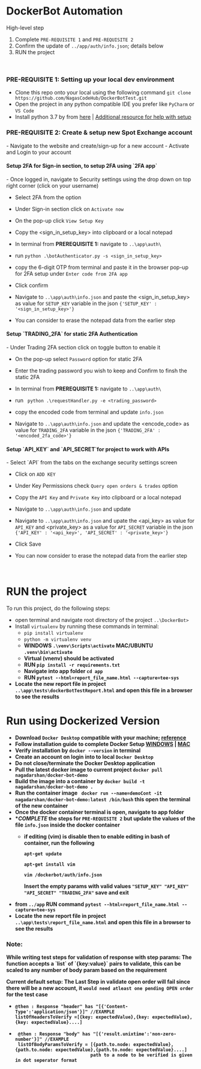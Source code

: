 # DockerBot Automation
High-level step
  1. Complete `PRE-REQUISITE 1` and `PRE-REQUISITE 2`
  2. Confirm the update of `../app/auth/info.json`; details below
  3. RUN the project

<br>
<h3><b>PRE-REQUISITE 1: </b>Setting up your <b>local dev</b> environment</h3>

- Clone this repo onto your local using the following command
  `git clone https://github.com/NagasCodeHub/DockerBotTest.git`
- Open the project in any python compatible IDE you prefer like `PyCharm` or `VS Code`
- Install python 3.7 by from [here](https://www.python.org/downloads/) | [Additional resource for help with setup](https://phoenixnap.com/kb/how-to-install-python-3-windows) 


<h3><b>PRE-REQUISITE 2: </b>Create & setup new Spot Exchange account</h3>
- Navigate to the website and create/sign-up for a new account
- Activate and Login to your account
<br>


<h4>Setup 2FA for Sign-in section, to setup 2FA using `2FA app` </h4>
  - Once logged in, navigate to Security settings using the drop down on top right corner (click on your username)
  
  - Select 2FA from the option
   
  - Under Sign-in section click on `Activate now`
   
  - On the pop-up click `View Setup Key`
   
  - Copy the <sign_in_setup_key> into clipboard or a local notepad
   
  - In terminal from <b>PREREQUISITE 1:</b> navigate to `..\app\auth\`
   
  - run `python .\botAuthenticator.py -s <sign_in_setup_key>`
   
  - copy the 6-digit OTP from terminal and paste it in the browser pop-up for 2FA setup under `Enter code from 2FA app`
   
  - Click confirm
  
  - Navigate to `..\app\auth\info.json` and paste the <sign_in_setup_key> as value for `SETUP_KEY` variable in the json `{'SETUP_KEY' : '<sign_in_setup_key>'}`
    
  - You can consider to erase the notepad data from the earlier step


<h4>Setup `TRADING_2FA` for static 2FA Authentication</h4>
  - Under Trading 2FA section click on toggle button to enable it
  
  - On the pop-up select `Password` option for static 2FA
  
  - Enter the trading password you wish to keep and Confirm to finsh the static 2FA
  
  - In terminal from <b>PREREQUISITE 1:</b> navigate to `..\app\auth\`
  
  - run ` python .\requestHandler.py -e <trading_password>`
  
  - copy the encoded code from terminal and update `info.json`
  
  - Navigate to `..\app\auth\info.json` and update the <encode_code> as value for `TRADING_2FA` variable in the json `{'TRADING_2FA' : '<encoded_2fa_code>'}`


<h4>Setup `API_KEY` and `API_SECRET`for project to work with APIs</h4>
  - Select `API` from the tabs on the exchange security settings screen
  
  - Click on `ADD KEY`
  
  - Under Key Permissions check `Query open orders & trades` option
  
  - Copy the `API Key` and `Private Key` into clipboard or a local notepad
  
  - Navigate to `..\app\auth\info.json` and update
  
  - Navigate to `..\app\auth\info.json` and upate the <api_key> as value for `API_KEY` and <private_key> as a value for `API_SECRET` variable in the json `{'API_KEY' : '<api_key>', 'API_SECRET' : '<private_key>'}`
  
  - Click Save
  
  - You can now consider to erase the notepad data from the earlier step

<br>

# RUN the project
To run this project, do the following steps:
- open terminal and navigate root directory of the project `..\DockerBot>`
- Install `virtualenv` by running these commands in terminal:
   * `pip install virtualenv`
   * `python -m virtualenv venv`
   * <b>WINDOWS `.\venv\Scripts\activate`  MAC/UBUNTU `.venv\bin\activate`
   * Virtual (vnenv) should be activated
   * RUN `pip install -r requirements.txt`
   * Navigate into app folder `cd app`
   * RUN `pytest --html=report_file_name.html --capture=tee-sys`
- Locate the new report file in project `..\app\tests\dockerBotTestReport.html` and open this file in a browser to see the results

# Run using Dockerized Version
- Download `Docker Desktop` compatible with your machine; [reference](https://www.docker.com/get-started/)
- Follow installation guide to complete Docker Setup [WINDOWS](https://docs.docker.com/desktop/install/windows-install/) | [MAC](https://docs.docker.com/desktop/install/mac-install/)
- Verify installation by `docker --version` in terminal
- Create an account on login into to local `Docker Desktop`
- Do not close/terminate the Docker Desktop application
- Pull the latest docker image to current project `docker pull nagadarshan/docker-bot-demo`
- Build the image into a container by `docker build -t nagadarshan/docker-bot-demo .`
- Run the container image ` docker run --name=demoCont -it nagadarshan/docker-bot-demo:latest /bin/bash` this open the terminal of the new container
- Once the docker container terminal is open, navigate to app folder
- ****COMPLETE*** the steps for `PRE-REQUISITE 2` but update the values of the file `info.json` inside the docker container
  - if editing (vim) is disable then to enable editing in bash of container, run the following
    
    `apt-get update`
  
    `apt-get install vim`
  
    `vim /dockerbot/auth/info.json`
    
    Insert the empty params with valid values `"SETUP_KEY" "API_KEY" "API_SECRET" "TRADING_2FA"` save and exit
- from `../app` RUN command `pytest --html=report_file_name.html --capture=tee-sys`
- Locate the new report file in project `..\app\tests\report_file_name.html` and open this file in a browser to see the results


<h3>Note:</h3>
While writing test steps for validation of response with step params:
The function accepts a `list` of `{key:value}` pairs to validate,
this can be scaled to any number of body param based on the requirement

Current default setup: The Last Step in validate open order will fail since there will be a new account, it `would need atleast one pending OPEN order` for the test case
<br>

-     @then : Response "header" has "[{'Content-Type':'application/json'}]" //EXAMPLE
      listOfHeadersToVerify =[{key: expectedValue},{key: expectedValue},{key: expectedValue}....]
      
-      @then : Response "body" has "[{'result.unixtime':'non-zero-number'}]" //EXAMPLE
       listOfBodyParamsToVerify = [{path.to.node: expectedValue},{path.to.node: expectedValue},{path.to.node: expectedValue}....]
                                  path to a node to be verified is given in dot seperator format
